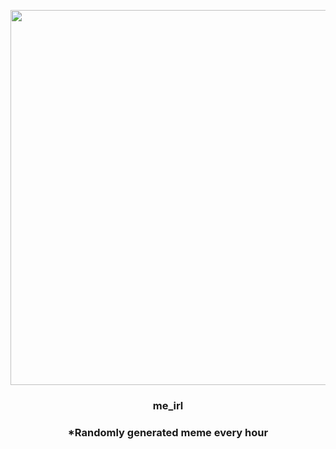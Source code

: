 <p align="center">
        <img src="https://i.redd.it/1z38y1wfsew81.jpg" width="600" height="600">
        </p>
        <h3 align="center">me_irl</h3>
        <h3 align="center">*Randomly generated meme every hour</h3>
    